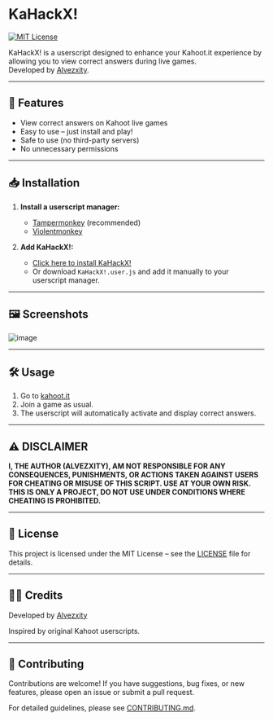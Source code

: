 # KaHackX!

[![MIT License](https://img.shields.io/badge/license-MIT-green.svg)](LICENSE)

KaHackX! is a userscript designed to enhance your Kahoot.it experience by allowing you to view correct answers during live games.  
Developed by [Alvezxity](https://github.com/Alvezxity).

---

## 🚀 Features

- View correct answers on Kahoot live games
- Easy to use – just install and play!
- Safe to use (no third-party servers)
- No unnecessary permissions

---

## 📥 Installation

1. **Install a userscript manager:**  
   - [Tampermonkey](https://www.tampermonkey.net/) (recommended)  
   - [Violentmonkey](https://violentmonkey.github.io/)

2. **Add KaHackX!:**  
   - [Click here to install KaHackX!](https://github.com/Alvezxity/KaFraud/raw/main/KaHackX!.user.js)  
   - Or download `KaHackX!.user.js` and add it manually to your userscript manager.

---

## 🖼️ Screenshots

![image](https://github.com/user-attachments/assets/1fcf9c52-1467-4f7e-8d3a-3583cb5a5f6a)


---

## 🛠️ Usage

1. Go to [kahoot.it](https://kahoot.it/)
2. Join a game as usual.
3. The userscript will automatically activate and display correct answers.

---

## ⚠️ DISCLAIMER

**I, THE AUTHOR (ALVEZXITY), AM NOT RESPONSIBLE FOR ANY CONSEQUENCES, PUNISHMENTS, OR ACTIONS TAKEN AGAINST USERS FOR CHEATING OR MISUSE OF THIS SCRIPT. USE AT YOUR OWN RISK.  
THIS IS ONLY A PROJECT, DO NOT USE UNDER CONDITIONS WHERE CHEATING IS PROHIBITED.**

---

## 📄 License

This project is licensed under the MIT License – see the [LICENSE](LICENSE) file for details.

---

## 🙋‍♂️ Credits

Developed by [Alvezxity](https://github.com/Alvezxity)

Inspired by original Kahoot userscripts.

---

## 🤝 Contributing

Contributions are welcome! If you have suggestions, bug fixes, or new features, please open an issue or submit a pull request.

For detailed guidelines, please see [CONTRIBUTING.md](CONTRIBUTING.md).
